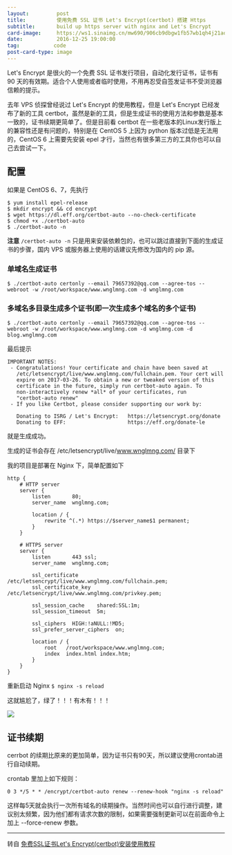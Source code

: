 ```yaml
---
layout:         post
title:          使用免费 SSL 证书 Let's Encrypt(certbot) 搭建 Https
subtitle:       build up https server with nginx and Let's Encrypt
card-image:     https://ws1.sinaimg.cn/mw690/906cb9dbgw1fb57wb1qh4j21ao0iwdik.jpg
date:           2016-12-25 19:00:00
tag:           code
post-card-type: image
---
```


Let's Encrypt 是很火的一个免费 SSL 证书发行项目，自动化发行证书，证书有 90 天的有效期。适合个人使用或者临时使用，不用再忍受自签发证书不受浏览器信赖的提示。

去年 VPS 侦探曾经说过 Let's Encrypt 的使用教程，但是 Let's Encrypt 已经发布了新的工具 certbot，虽然是新的工具，但是生成证书的使用方法和参数是基本一致的，证书续期更简单了。但是目前看 certbot 在一些老版本的Linux发行版上的兼容性还是有问题的，特别是在 CentOS 5 上因为 python 版本过低是无法用的，CentOS 6 上需要先安装 epel 才行，当然也有很多第三方的工具你也可以自己去尝试一下。

## 配置

如果是 CentOS 6、7，先执行

```
$ yum install epel-release
$ mkdir encrypt && cd encrypt
$ wget https://dl.eff.org/certbot-auto --no-check-certificate
$ chmod +x ./certbot-auto
$ ./certbot-auto -n
```

**注意** ```/certbot-auto -n``` 只是用来安装依赖包的，也可以跳过直接到下面的生成证书的步骤，国内 VPS 或服务器上使用的话建议先修改为国内的 pip 源。

### 单域名生成证书

```shell
$ ./certbot-auto certonly --email 79657392@qq.com --agree-tos --webroot -w /root/workspace/www.wnglmng.com -d wnglmng.com
```

### 多域名多目录生成多个证书(即一次生成多个域名的多个证书)

```shell
$ ./certbot-auto certonly --email 79657392@qq.com --agree-tos --webroot -w /root/workspace/www.wnglmng.com -d wnglmng.com -d blog.wnglmng.com
```

最后提示

```
IMPORTANT NOTES:
 - Congratulations! Your certificate and chain have been saved at
   /etc/letsencrypt/live/www.wnglmng.com/fullchain.pem. Your cert will
   expire on 2017-03-26. To obtain a new or tweaked version of this
   certificate in the future, simply run certbot-auto again. To
   non-interactively renew *all* of your certificates, run
   "certbot-auto renew"
 - If you like Certbot, please consider supporting our work by:

   Donating to ISRG / Let's Encrypt:   https://letsencrypt.org/donate
   Donating to EFF:                    https://eff.org/donate-le
```

就是生成成功。

生成的证书会存在 /etc/letsencrypt/live/www.wnglmng.com/ 目录下

我的项目是部署在 Nginx 下，简单配置如下

```
http {
    # HTTP server
    server {
        listen       80;
        server_name  wnglmng.com;

	    location / {
	        rewrite ^(.*) https://$server_name$1 permanent;
    	}
    }

    # HTTPS server
    server {
        listen       443 ssl;
        server_name  wnglmng.com;

        ssl_certificate      /etc/letsencrypt/live/www.wnglmng.com/fullchain.pem;
        ssl_certificate_key  /etc/letsencrypt/live/www.wnglmng.com/privkey.pem;

        ssl_session_cache    shared:SSL:1m;
        ssl_session_timeout  5m;

        ssl_ciphers  HIGH:!aNULL:!MD5;
        ssl_prefer_server_ciphers  on;

        location / {
            root   /root/workspace/www.wnglmng.com;
            index  index.html index.htm;
        }
    }
}
```

重新启动 Nginx ``` $ nginx -s reload ```

这就尴尬了，绿了！！！有木有！！！

![](https://ws2.sinaimg.cn/mw690/906cb9dbgw1fb58vs7lesj21kw0u31kx.jpg)

## 证书续期

cerrbot 的续期比原来的更加简单，因为证书只有90天，所以建议使用crontab进行自动续期。

crontab 里加上如下规则：

```
0 3 */5 * * /encrypt/certbot-auto renew --renew-hook "nginx -s reload"
```

这样每5天就会执行一次所有域名的续期操作。当然时间也可以自行进行调整，建议别太频繁，因为他们都有请求次数的限制，如果需要强制更新可以在前面命令上加上 --force-renew 参数。

---

转自 [免费SSL证书Let's Encrypt(certbot)安装使用教程](https://www.vpser.net/build/letsencrypt-certbot.html)
